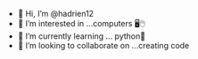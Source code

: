 - 👋 Hi, I’m @hadrien12
- 👀 I’m interested in ...computers 🖥️🖱️
- 🌱 I’m currently learning ... python🐍
- 💞️ I’m looking to collaborate on ...creating code

<!---
hadrien12/hadrien12 is a ✨ special ✨ repository because its `README.md` (this file) appears on your GitHub profile.
You can click the Preview link to take a look at your changes.
--->
